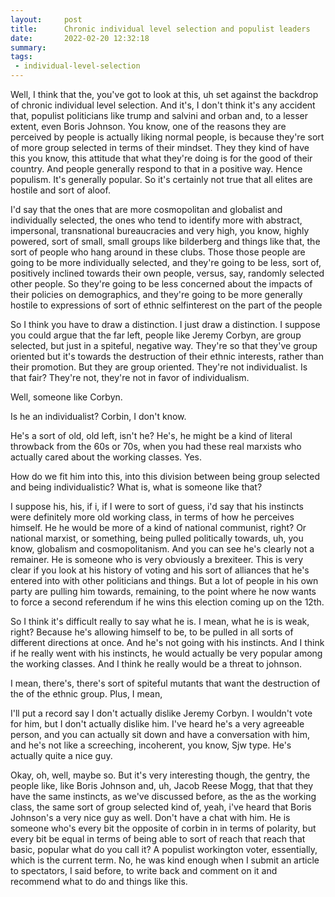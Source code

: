 ```yaml
---
layout:     post
title:      Chronic individual level selection and populist leaders
date:       2022-02-20 12:32:18
summary:    
tags:
 - individual-level-selection
---
```


Well, I think that the, you've got to look at this, uh set against the backdrop of chronic individual level selection. And it's, I don't think it's any accident that, populist politicians like trump and salvini and orban and, to a lesser extent, even Boris Johnson. You know, one of the reasons they are perceived by people is actually liking normal people, is because they're sort of more group selected in terms of their mindset. They they kind of have this you know, this attitude that what they're doing is for the good of their country. And people generally respond to that in a positive way. Hence populism. It's generally popular. So it's certainly not true that all elites are hostile and sort of aloof. 

I'd say that the ones that are more cosmopolitan and globalist and individually selected, the ones who tend to identify more with abstract, impersonal, transnational bureaucracies and very high, you know, highly powered, sort of small, small groups like bilderberg and things like that, the sort of people who hang around in these clubs. Those those people are going to be more individually selected, and they're going to be less, sort of, positively inclined towards their own people, versus, say, randomly selected other people. So they're going to be less concerned about the impacts of their policies on demographics, and they're going to be more generally hostile to expressions of sort of ethnic selfinterest on the part of the people

So I think you have to draw a distinction. I just draw a distinction. I suppose you could argue that the far left, people like Jeremy Corbyn, are group selected, but just in a spiteful, negative way. They're so that they've group oriented but it's towards the destruction of their ethnic interests, rather than their promotion. But they are group oriented. They're not individualist. Is that fair? They're not, they're not in favor of individualism.

Well, someone like Corbyn.

Is he an individualist? Corbin, I don't know.

He's a sort of old, old left, isn't he? He's, he might be a kind of literal throwback from the 60s or 70s, when you had these real marxists who actually cared about the working classes. Yes.

How do we fit him into this, into this division between being group selected and being individualistic? What is, what is someone like that?

I suppose his, his, if i, if I were to sort of guess, i'd say that his instincts were definitely more old working class, in terms of how he perceives himself. He he would be more of a kind of national communist, right? Or national marxist, or something, being pulled politically towards, uh, you know, globalism and cosmopolitanism. And you can see he's clearly not a remainer. He is someone who is very obviously a brexiteer. This is very clear if you look at his history of voting and his sort of alliances that he's entered into with other politicians and things. But a lot of people in his own party are pulling him towards, remaining, to the point where he now wants to force a second referendum if he wins this election coming up on the 12th.

So I think it's difficult really to say what he is. I mean, what he is is weak, right? Because he's allowing himself to be, to be pulled in all sorts of different directions at once. And he's not going with his instincts. And I think if he really went with his instincts, he would actually be very popular among the working classes. And I think he really would be a threat to johnson. 

I mean, there's, there's sort of spiteful mutants that want the destruction of the of the ethnic group. Plus, I mean, 

I'll put a record say I don't actually dislike Jeremy Corbyn. I wouldn't vote for him, but I don't actually dislike him. I've heard he's a very agreeable person, and you can actually sit down and have a conversation with him, and he's not like a screeching, incoherent, you know, Sjw type. He's actually quite a nice guy.

Okay, oh, well, maybe so. But it's very interesting though, the gentry, the people like, like Boris Johnson and, uh, Jacob Reese Mogg, that that they have the same instincts, as we've discussed before, as the as the working class, the same sort of group selected kind of, yeah, i've heard that Boris Johnson's a very nice guy as well. Don't have a chat with him. He is someone who's every bit the opposite of corbin in in terms of polarity, but every bit be equal in terms of being able to sort of reach that reach that basic, popular what do you call it? A populist workington voter, essentially, which is the current term. No, he was kind enough when I submit an article to spectators, I said before, to write back and comment on it and recommend what to do and things like this.